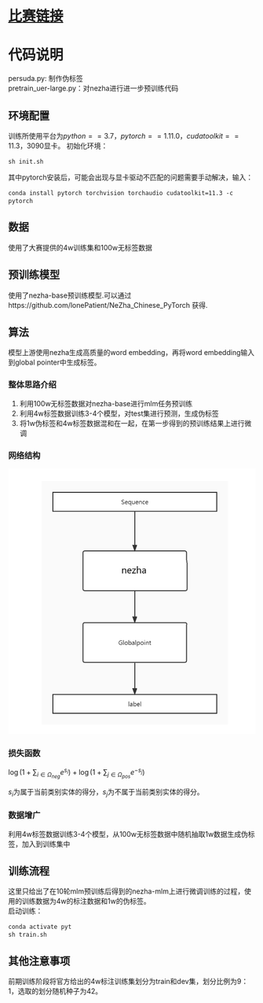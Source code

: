 # [比赛链接](https://www.heywhale.com/org/gaiic2022/competition/area/620b34ed28270b0017b823ad/content)
# 代码说明
persuda.py: 制作伪标签  
pretrain_uer-large.py：对nezha进行进一步预训练代码  

## 环境配置

训练所使用平台为$python==3.7$，$pytorch==1.11.0$，$cudatoolkit==11.3$，3090显卡。
初始化环境：

```
sh init.sh
```

其中pytorch安装后，可能会出现与显卡驱动不匹配的问题需要手动解决，输入：

```
conda install pytorch torchvision torchaudio cudatoolkit=11.3 -c pytorch
```

## 数据

使用了大赛提供的4w训练集和100w无标签数据

## 预训练模型

使用了nezha-base预训练模型.可以通过https://github.com/lonePatient/NeZha_Chinese_PyTorch 获得.

## 算法

模型上游使用nezha生成高质量的word embedding，再将word embedding输入到global pointer中生成标签。

### 整体思路介绍

1. 利用100w无标签数据对nezha-base进行mlm任务预训练
2. 利用4w标签数据训练3-4个模型，对test集进行预测，生成伪标签
3. 将1w伪标签和4w标签数据混和在一起，在第一步得到的预训练结果上进行微调

### 网络结构

![img.png](img.png)

### 损失函数

  $\log \left(1+\sum_{i \in \Omega_{n e g}} e^{s_{i}}\right)+\log \left(1+\sum_{j \in \Omega_{p o s}} e^{-s_{j}}\right)$  

$s_i$为属于当前类别实体的得分，$s_j$为不属于当前类别实体的得分。

### 数据增广

利用4w标签数据训练3-4个模型，从100w无标签数据中随机抽取1w数据生成伪标签，加入到训练集中

## 训练流程

这里只给出了在10轮mlm预训练后得到的nezha-mlm上进行微调训练的过程，使用的训练数据为4w的标注数据和1w的伪标签。  
启动训练：
```
conda activate pyt
sh train.sh
```

## 其他注意事项

前期训练阶段将官方给出的4w标注训练集划分为train和dev集，划分比例为9：1，选取的划分随机种子为42。
